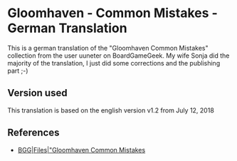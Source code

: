 # Gloomhaven - Common Mistakes - German Translation
This is a german translation of the "Gloomhaven Common Mistakes" collection from the user uuneter on BoardGameGeek.
My wife Sonja did the majority of the translation, I just did some corrections and the publishing part ;-)

## Version used
This translation is based on the english version v1.2 from July 12, 2018

## References
- [BGG|Files|"Gloomhaven Common Mistakes](https://boardgamegeek.com/filepage/165743/gloomhaven-common-mistakes)
